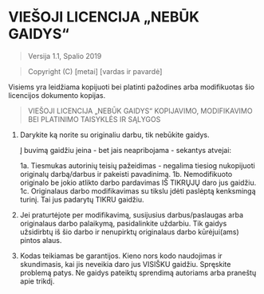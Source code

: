 # VIEŠOJI LICENCIJA „NEBŪK GAIDYS“

> Versija 1.1, Spalio 2019

> Copyright (C) [metai] [vardas ir pavardė]

Visiems yra leidžiama kopijuoti bei platinti pažodines arba modifikuotas šio licencijos dokumento kopijas.

> VIEŠOJI LICENCIJA „NEBŪK GAIDYS“
> KOPIJAVIMO, MODIFIKAVIMO BEI PLATINIMO TAISYKLĖS IR SĄLYGOS

1. Darykite ką norite su originaliu darbu, tik nebūkite gaidys.

    Į buvimą gaidžiu įeina - bet jais neapribojama - sekantys atvejai:

    1a. Tiesmukas autorinių teisių pažeidimas - negalima tiesiog nukopijuoti originalų darbą/darbus ir pakeisti pavadinimą.
    1b. Nemodifikuoto originalo be jokio atlikto darbo pardavimas IŠ TIKRŲJŲ daro jus gaidžiu.
    1c. Originalaus darbo modifikavimas su tikslu įdėti paslėptą kenksmingą turinį. Tai jus padarytų TIKRU gaidžiu.

2. Jei praturtėjote per modifikavimą, susijusius darbus/paslaugas arba originalaus darbo palaikymą, pasidalinkite uždarbiu. Tik gaidys užsidirbtų iš šio darbo ir nenupirktų originalaus darbo kūrėjui(ams) pintos alaus.

3. Kodas teikiamas be garantijos. Kieno nors kodo naudojimas ir skundimasis, kai jis neveikia daro jus VISIŠKU gaidžiu. Spręskite problemą patys. Ne gaidys pateiktų sprendimą autoriams arba praneštų apie trikdį.